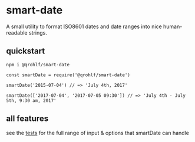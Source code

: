 # smart-date

A small utility to format ISO8601 dates and date ranges into nice human-readable strings.

## quickstart

```
npm i @qrohlf/smart-date
```

```
const smartDate = require('@qrohlf/smart-date')

smartDate('2015-07-04') // => 'July 4th, 2017'

smartDate(['2017-07-04', '2017-07-05 09:30']) // => 'July 4th - July 5th, 9:30 am, 2017'
```

## all features

see the [tests](./tests.js) for the full range of input & options that smartDate can handle
